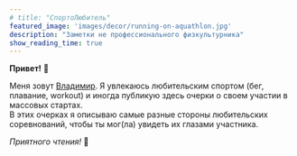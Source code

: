```yaml
---
# title: "СпортоЛюбитель"
featured_image: 'images/decor/running-on-aquathlon.jpg'
description: "Заметки не профессионального физкультурника"
show_reading_time: true
---
```


**Привет!** :wave:

Меня зовут [Владимир](/about). Я увлекаюсь любительским спортом (бег, плавание, workout) и иногда публикую здесь очерки о своем участии в массовых стартах.  
В этих очерках я описываю самые разные стороны любительских соревнований, чтобы ты мог(ла) увидеть их глазами участника.

*Приятного чтения!* :popcorn: